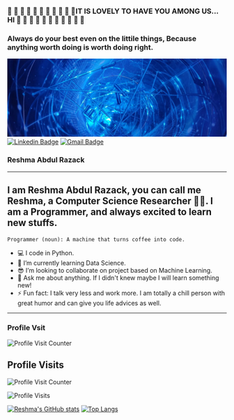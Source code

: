 

###  👋 👋 👋 👋 👋 👋 👋 👋 👋 👋 👋IT IS LOVELY TO HAVE YOU AMONG US... HI 👋 👋 👋 👋 👋 👋 👋 👋 👋 👋 👋

### Always do your best even on the littile things, Because anything worth doing is worth doing right. 

![alt text](https://github.com/ReshmaAdbulRazack/ReshmaAdbulRazack/blob/main/github.jpeg)
[![Linkedin Badge](https://img.shields.io/badge/LinkedIn-blue?style=flat-square&logo=Linkedin&logoColor=white&link=https://www.linkedin.com/in/reshma-razack-5414268b/)](https://www.linkedin.com/in/reshma-razack-5414268b/)
[![Gmail Badge](https://img.shields.io/badge/-reshmarazack01@gmail.com-c14438?style=flat-square&logo=Gmail&logoColor=white&link=mailto:reshmarazack01@gmail.com)](reshmarazack01@gmail.com)

### Reshma Abdul Razack 
---


<!-- [![wordPress Badge](https://img.shields.io/badge/Wordpress-blue?style=flat-square&logo=Wordpress&logoColor=white&link=https://sajanrajtd.wordpress.com/)](https://sajanrajtd.wordpress.com/)
[![Linkedin Badge](https://img.shields.io/badge/LinkedIn-blue?style=flat-square&logo=Linkedin&logoColor=white&link=https://www.linkedin.com/in/sajanraj-t-d-723226111/)](https://www.linkedin.com/in/sajanraj-t-d-723226111/)
[![Gmail Badge](https://img.shields.io/badge/-sajanraj.t.d@gmail.com-c14438?style=flat-square&logo=Gmail&logoColor=white&link=mailto:sajanraj.t.d@gmail.com)](sajanraj.t.d@gmail.com)
[![YouTube Badge](https://img.shields.io/badge/YouTube-red?style=flat-square&logo=YouTube&logoColor=white&link=https://www.youtube.com/channel/UCuU487YFBNr8Iq3SIjZdfAw)](https://www.youtube.com/channel/UCuU487YFBNr8Iq3SIjZdfAw)  -->


<!-- ---
### Hola Amigo👋
--- -->
I am Reshma Abdul Razack, you can call me Reshma, a Computer Science Researcher :student:. I am a Programmer, and always excited to learn new stuffs. 
---


```
Programmer (noun): A machine that turns coffee into code.
```
- :computer: I code in Python.
- 🌱 I’m currently learning Data Science.
- 😎 I’m looking to collaborate on project based on Machine Learning.
- 💬 Ask me about anything. If I didn't knew maybe I will learn something new!
- ⚡ Fun fact: I talk very less and work more. I am totally a chill person with great humor and can give you life advices as well.


----------------------------------------------

### Profile Vsit

![Profile Visit Counter](https://your-counter-image-url-here)

## Profile Visits
![Profile Visit Counter](https://your-counter-image-url-here)


![Profile Visits](https://komarev.com/ghpvc/?username=reshmarazack&color=blue)



[![Reshma's GitHub stats](https://github-readme-stats.vercel.app/api?username=ReshmaAdbulRazack&show_icons=true&theme=radical)](https://github.com/ReshmaAdbulRazack/github-readme-stats) [![Top Langs](https://github-readme-stats.vercel.app/api/top-langs/?username=ReshmaAdbulRazack&layout=compact&theme=radical)](https://github.com/ReshmaAdbulRazack/github-readme-stats)
